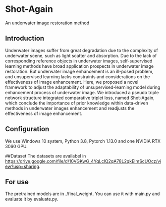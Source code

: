 # Shot-Again
An underwater image restoration method
## Introduction
Underwater images suffer from great degradation due to the complexity of underwater scene, such as light scatter and absorption. Due to the lack of corresponding reference objects in underwater images, self-supervised learning methods have broad application prospects in underwater image restoration. But underwater image enhancement is an ill-posed problem, and unsupervised learning lacks constraints and considerations on the effectiveness of image enhancement. Here, we proposed a novel framework to adjust the adaptability of unsupervised-learning model during enhancement process of underwater image. We introduced a pseudo triple network structure integrated comparative triplet loss, named Shot-Again, which conclude the importance of prior knowledge within data-driven methods in underwater images enhancement and readjusts the effectiveness of image enhancement.

## Configuration
We use Windows 10 system, Python 3.8, Pytorch 1.13.0 and one NVIDIA RTX 3060 GPU.

##Dataset
The datasets are availabel in https://drive.google.com/file/d/10VGKwG_4YqLclQ2qA78L2qkEImScUOcz/view?usp=sharing.

## For use
The pretrained models are in ./final_weight.
You can use it with main.py and evaluate it by evaluate.py.





